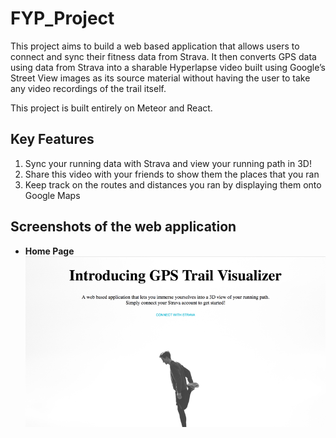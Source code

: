 # FYP_Project
This project aims to build a web based application that allows users to connect and sync their fitness data from Strava. It then converts GPS data using data from Strava into a sharable Hyperlapse video built using Google’s Street View images as its source material without having the user to take any video recordings of the trail itself.

This project is built entirely on Meteor and React.

## Key Features
1. Sync your running data with Strava and view your running path in 3D!
2. Share this video with your friends to show them the places that you ran
3. Keep track on the routes and distances you ran by displaying them onto Google Maps

## Screenshots of the web application
* **Home Page**
![Home Page](/./screenshots/home.png)
